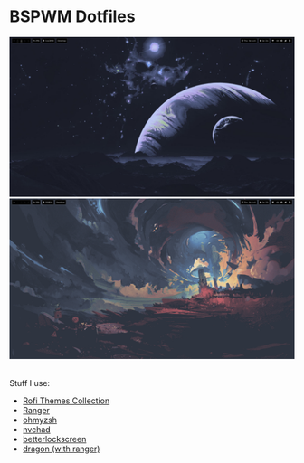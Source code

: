 <h1>BSPWM Dotfiles</h1>

<div align="center">
  <img src="./images/screenshot1.png">
  <img src="./images/screenshot2.png">
</div><br>

Stuff I use:
<ul>
  <li><a href="https://github.com/adi1090x/rofi">Rofi Themes Collection</a></li>
  <li><a href="https://github.com/ranger/ranger">Ranger</a></li>
  <li><a href="https://github.com/ohmyzsh/ohmyzsh">ohmyzsh</a></li>
  <li><a href="https://nvchad.com">nvchad</a></li>
  <li><a href="https://github.com/betterlockscreen/betterlockscreen">betterlockscreen</a></li>
  <li><a href="https://github.com/mwh/dragon">dragon (with ranger)</a></li>
</ul>
